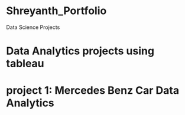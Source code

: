 # Shreyanth_Portfolio

Data Science Projects

# Data Analytics projects using tableau

# project 1: Mercedes Benz Car Data Analytics

